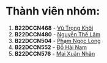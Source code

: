 # Thành viên nhóm:

1. **B22DCCN468** - [Vũ Trọng Khôi](https://github.com/khoivux)
2. **B22DCCN480** - [Nguyễn Thế Lâm](https://github.com/lamant1411)
3. **B22DCCN504** - [Phạm Ngọc Long](https://github.com/gnolp)
4. **B22DCCN552** - [Đỗ Hải Nam](https://github.com/namhaido21)
5. **B22DCCN576** - [Mai Xuân Nhân](https://github.com/NhanMX204)
